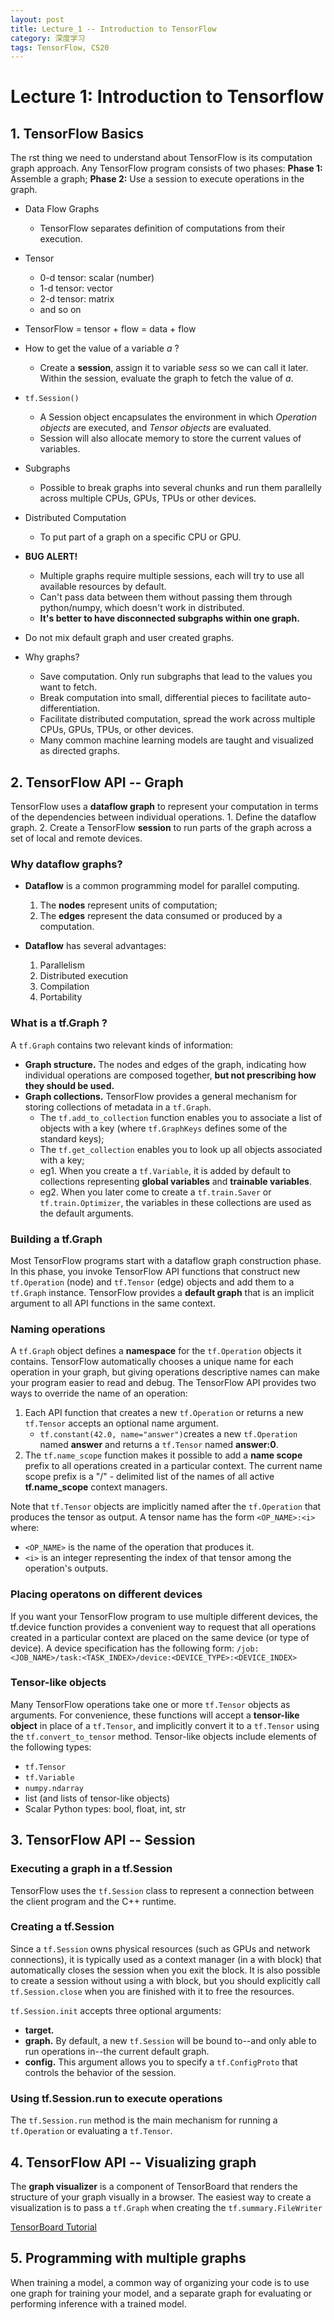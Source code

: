 ```yaml
---
layout: post
title: Lecture_1 -- Introduction to TensorFlow
category: 深度学习
tags: TensorFlow, CS20
---
```


# Lecture 1: Introduction to Tensorflow

## 1. TensorFlow Basics
The rst thing we need to understand about TensorFlow is its computation graph approach. Any
TensorFlow program consists of two phases:
**Phase 1:** Assemble a graph;
**Phase 2:** Use a session to execute operations in the graph.

* Data Flow Graphs
	* TensorFlow separates definition of computations from their execution.

* Tensor
	* 0-d tensor: scalar (number)
	* 1-d tensor: vector
	* 2-d tensor: matrix
	* and so on

* TensorFlow = tensor + flow = data + flow

* How to get the value of a variable $a$ ?
	* Create a **session**, assign it to variable $sess$ so we can call it later. Within the session, evaluate the graph to fetch the value of $a$.

* `tf.Session()`
	* A Session object encapsulates the environment in which *Operation objects* are executed, and *Tensor objects* are evaluated.
	* Session will also allocate memory to store the current values of variables.

* Subgraphs
	* Possible to break graphs into several chunks and run them parallelly across multiple CPUs, GPUs, TPUs or other devices.

* Distributed Computation
	* To put part of a graph on a specific CPU or GPU.

* **BUG ALERT!**
	* Multiple graphs require multiple sessions, each will try to use all available resources by default.
	* Can't pass data between them without passing them through python/numpy, which doesn't work in distributed.
	* **It's better to have disconnected subgraphs within one graph.**

* Do not mix default graph and user created graphs.

* Why graphs?
	* Save computation. Only run subgraphs that lead to the values you want to fetch.
	* Break computation into small, differential pieces to facilitate auto-differentiation.
	* Facilitate distributed computation, spread the work across multiple CPUs, GPUs, TPUs, or other devices.
	* Many common machine learning models are taught and visualized as directed graphs.

## 2. TensorFlow API -- Graph
TensorFlow uses a **dataflow graph** to represent your computation in terms of the dependencies between individual operations.
	1. Define the dataflow graph.
	2. Create a TensorFlow **session** to run parts of the graph across a set of local and remote devices.
  
  
### Why dataflow graphs?
* **Dataflow** is a common programming model for parallel computing.
	1. The **nodes** represent units of computation;
	2. The **edges** represent the data consumed or produced by a computation.

* **Dataflow** has several advantages:
	1. Parallelism
	2. Distributed execution
	3. Compilation
	4. Portability

### What is a **tf.Graph** ?
A `tf.Graph` contains two relevant kinds of information:
* **Graph structure.** The nodes and edges of the graph, indicating how individual operations are composed together, **but not prescribing how they should be used.**
* **Graph collections.** TensorFlow provides a general mechanism for storing collections of metadata in a `tf.Graph`.
	* The `tf.add_to_collection` function enables you to associate a list of objects with a key (where `tf.GraphKeys` defines some of the standard keys);
	* The `tf.get_collection` enables you to look up all objects associated with a key;
	* eg1. When you create a `tf.Variable`, it is added by default to collections representing **global variables** and **trainable variables**.
	* eg2. When you later come to create a `tf.train.Saver` or `tf.train.Optimizer`, the variables in these collections are used as the default arguments.

### Building a **tf.Graph**
Most TensorFlow programs start with a dataflow graph construction phase. In this phase, you invoke TensorFlow API functions that construct new `tf.Operation` (node) and `tf.Tensor` (edge) objects and add them to a `tf.Graph` instance.
TensorFlow provides a **default graph** that is an implicit argument to all API functions in the same context.

### Naming operations
A `tf.Graph` object defines a **namespace** for the `tf.Operation` objects it contains. TensorFlow automatically chooses a unique name for each operation in your graph, but giving operations descriptive names can make your program easier to read and debug.
The TensorFlow API provides two ways to override the name of an operation:
1. Each API function that creates a new `tf.Operation` or returns a new `tf.Tensor` accepts an optional name argument.
	* `tf.constant(42.0, name="answer")`creates a new `tf.Operation` named **answer** and returns a `tf.Tensor` named **answer:0**.
2. The `tf.name_scope` function makes it possible to add a **name scope** prefix to all operations created in a particular context. The current name scope prefix is a "/" - delimited list of the names of all active **tf.name_scope** context managers.

Note that `tf.Tensor` objects are implicitly named after the `tf.Operation` that produces the tensor as output. A tensor name has the form `<OP_NAME>:<i>` where:
* `<OP_NAME>` is the name of the operation that produces it.
* `<i>` is an integer representing the index of that tensor among the operation's outputs.

### Placing operatons on different devices
If you want your TensorFlow program to use multiple different devices, the tf.device function provides a convenient way to request that all operations created in a particular context are placed on the same device (or type of device).
A device specification has the following form:
`/job:<JOB_NAME>/task:<TASK_INDEX>/device:<DEVICE_TYPE>:<DEVICE_INDEX>`

### Tensor-like objects
Many TensorFlow operations take one or more `tf.Tensor` objects as arguments.
For convenience, these functions will accept a **tensor-like object** in place of a `tf.Tensor`, and implicitly convert it to a `tf.Tensor` using the `tf.convert_to_tensor` method. Tensor-like objects include elements of the following types:
* `tf.Tensor`
* `tf.Variable`
* `numpy.ndarray`
* list (and lists of tensor-like objects)
* Scalar Python types: bool, float, int, str

## 3. TensorFlow API -- Session
### Executing a graph in a **tf.Session**
TensorFlow uses the `tf.Session` class to represent a connection between the client program and the C++ runtime.

### Creating a **tf.Session**
Since a `tf.Session` owns physical resources (such as GPUs and network connections), it is typically used as a context manager (in a with block) that automatically closes the session when you exit the block. 
It is also possible to create a session without using a with block, but you should explicitly call `tf.Session.close` when you are finished with it to free the resources.

`tf.Session.init` accepts three optional arguments:
* **target.**
* **graph.** By default, a new `tf.Session` will be bound to--and only able to run operations in--the current default graph.
* **config.** This argument allows you to specify a `tf.ConfigProto` that controls the behavior of the session.

### Using **tf.Session.run** to execute operations
The `tf.Session.run` method is the main mechanism for running a `tf.Operation` or evaluating a `tf.Tensor`.

## 4. TensorFlow API -- Visualizing graph
The **graph visualizer** is a component of TensorBoard that renders the structure of your graph visually in a browser. The easiest way to create a visualization is to pass a `tf.Graph` when creating the `tf.summary.FileWriter`

[TensorBoard Tutorial](https://www.tensorflow.org/programmers_guide/summaries_and_tensorboard)

## 5. Programming with multiple graphs
When training a model, a common way of organizing your code is to use one graph for training your model, and a separate graph for evaluating or performing inference with a trained model.
